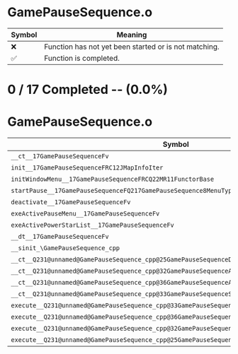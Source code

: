 # GamePauseSequence.o
| Symbol | Meaning 
| ------------- | ------------- 
| :x: | Function has not yet been started or is not matching. 
| :white_check_mark: | Function is completed. 


# 0 / 17 Completed -- (0.0%)
# GamePauseSequence.o
| Symbol | Decompiled? |
| ------------- | ------------- |
| `__ct__17GamePauseSequenceFv` | :x: |
| `init__17GamePauseSequenceFRC12JMapInfoIter` | :x: |
| `initWindowMenu__17GamePauseSequenceFRCQ22MR11FunctorBase` | :x: |
| `startPause__17GamePauseSequenceFQ217GamePauseSequence8MenuType` | :x: |
| `deactivate__17GamePauseSequenceFv` | :x: |
| `exeActivePauseMenu__17GamePauseSequenceFv` | :x: |
| `exeActivePowerStarList__17GamePauseSequenceFv` | :x: |
| `__dt__17GamePauseSequenceFv` | :x: |
| `__sinit_\GamePauseSequence_cpp` | :x: |
| `__ct__Q231@unnamed@GamePauseSequence_cpp@25GamePauseSequenceDeactiveFv` | :x: |
| `__ct__Q231@unnamed@GamePauseSequence_cpp@32GamePauseSequenceActivePauseMenuFv` | :x: |
| `__ct__Q231@unnamed@GamePauseSequence_cpp@36GamePauseSequenceActivePowerStarListFv` | :x: |
| `__ct__Q231@unnamed@GamePauseSequence_cpp@33GamePauseSequenceSceneInformationFv` | :x: |
| `execute__Q231@unnamed@GamePauseSequence_cpp@33GamePauseSequenceSceneInformationCFP5Spine` | :x: |
| `execute__Q231@unnamed@GamePauseSequence_cpp@36GamePauseSequenceActivePowerStarListCFP5Spine` | :x: |
| `execute__Q231@unnamed@GamePauseSequence_cpp@32GamePauseSequenceActivePauseMenuCFP5Spine` | :x: |
| `execute__Q231@unnamed@GamePauseSequence_cpp@25GamePauseSequenceDeactiveCFP5Spine` | :x: |
